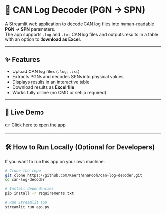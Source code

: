 # 🚛 CAN Log Decoder (PGN → SPN)

A Streamlit web application to decode CAN log files into human-readable **PGN → SPN** parameters.  
The app supports `.log` and `.txt` CAN log files and outputs results in a table with an option to **download as Excel**.

---

## ✨ Features
- Upload CAN log files (`.log`, `.txt`)
- Extracts PGNs and decodes SPNs into physical values
- Displays results in an interactive table
- Download results as **Excel file**
- Works fully online (no CMD or setup required)

---

## 🚀 Live Demo
👉 [Click here to open the app](https://can-log-decoder-m4r4aqngstrdappr8suwxsb.streamlit.app)

---

## 🛠️ How to Run Locally (Optional for Developers)
If you want to run this app on your own machine:

```bash
# Clone the repo
git clone https://github.com/KeerthanaPooh/can-log-decoder.git
cd can-log-decoder

# Install dependencies
pip install -r requirements.txt

# Run Streamlit app
streamlit run app.py
